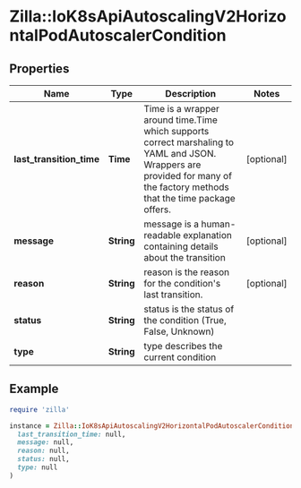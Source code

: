# Zilla::IoK8sApiAutoscalingV2HorizontalPodAutoscalerCondition

## Properties

| Name | Type | Description | Notes |
| ---- | ---- | ----------- | ----- |
| **last_transition_time** | **Time** | Time is a wrapper around time.Time which supports correct marshaling to YAML and JSON.  Wrappers are provided for many of the factory methods that the time package offers. | [optional] |
| **message** | **String** | message is a human-readable explanation containing details about the transition | [optional] |
| **reason** | **String** | reason is the reason for the condition&#39;s last transition. | [optional] |
| **status** | **String** | status is the status of the condition (True, False, Unknown) |  |
| **type** | **String** | type describes the current condition |  |

## Example

```ruby
require 'zilla'

instance = Zilla::IoK8sApiAutoscalingV2HorizontalPodAutoscalerCondition.new(
  last_transition_time: null,
  message: null,
  reason: null,
  status: null,
  type: null
)
```

